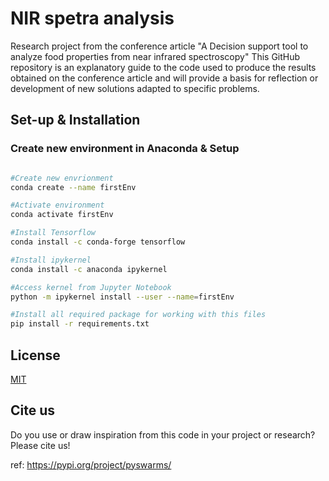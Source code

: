 # NIR spetra analysis

Research project from the conference article "A Decision support tool to analyze food properties from near infrared spectroscopy"
This GitHub repository is an explanatory guide to the code used to produce the results obtained on the conference article and will provide a basis for reflection or development of new solutions adapted to specific problems. 

## Set-up & Installation

### Create new environment in Anaconda & Setup 
```bash

#Create new envrionment
conda create --name firstEnv

#Activate environment
conda activate firstEnv

#Install Tensorflow
conda install -c conda-forge tensorflow

#Install ipykernel
conda install -c anaconda ipykernel

#Access kernel from Jupyter Notebook
python -m ipykernel install --user --name=firstEnv

#Install all required package for working with this files
pip install -r requirements.txt

```



## License

[MIT](https://choosealicense.com/licenses/mit/)

## Cite us
Do you use or draw inspiration from this code in your project or research? Please cite us!

ref: https://pypi.org/project/pyswarms/